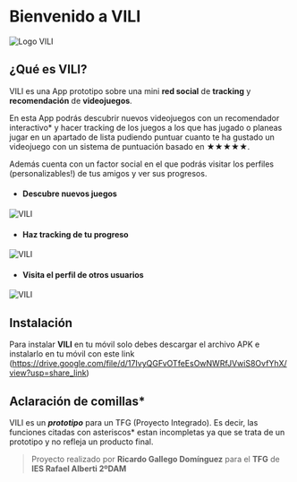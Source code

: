 # Bienvenido a VILI
![Logo VILI](https://imgur.com/a/NjRPtlL)

## ¿Qué es VILI?

 VILI es una App prototipo sobre una mini **red social** de **tracking** y **recomendación** de **videojuegos**. 

En esta App podrás descubrir nuevos videojuegos con un recomendador interactivo* y hacer tracking de los juegos a los que has jugado o planeas jugar en un apartado de lista pudiendo puntuar cuanto te ha gustado un videojuego con un sistema de puntuación basado en **★★★★★**.
 
Además cuenta con un factor social en el que podrás visitar los perfiles (personalizables!) de tus amigos y ver sus progresos. 

- #### Descubre nuevos juegos
![VILI](https://imgur.com/mTHUiwX.png)
- #### Haz tracking de tu progreso
![VILI](https://imgur.com/BjKPFKJ.png)
 - #### Visita el perfil de otros usuarios
![VILI](https://imgur.com/0ZH7HFY.png)


## Instalación

Para instalar **VILI** en tu móvil solo debes descargar el archivo APK e instalarlo en tu móvil con este link (https://drive.google.com/file/d/17IvyQGFvOTfeEsOwNWRfJVwiS8OvfYhX/view?usp=share_link)

## Aclaración de comillas*

VILI es un ***prototipo***  para un TFG (Proyecto Integrado). Es decir, las funciones citadas con asteriscos* estan incompletas ya que se trata de un prototipo y no refleja un producto final.


> Proyecto realizado por **Ricardo Gallego Domínguez** para el **TFG**
> de **IES Rafael Alberti 2ºDAM**



